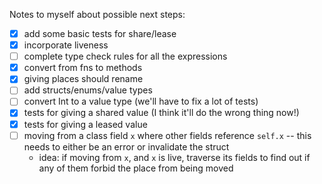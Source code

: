 Notes to myself about possible next steps:

- [x] add some basic tests for share/lease
- [x] incorporate liveness
- [ ] complete type check rules for all the expressions
- [x] convert from fns to methods
- [x] giving places should rename
- [ ] add structs/enums/value types
- [ ] convert Int to a value type (we'll have to fix a lot of tests)
- [x] tests for giving a shared value (I think it'll do the wrong thing now!)
- [x] tests for giving a leased value
- [ ] moving from a class field `x` where other fields reference `self.x` -- this needs to either be an error or invalidate the struct
  - idea: if moving from `x`, and `x` is live, traverse its fields to find out if any of them forbid the place from being moved
